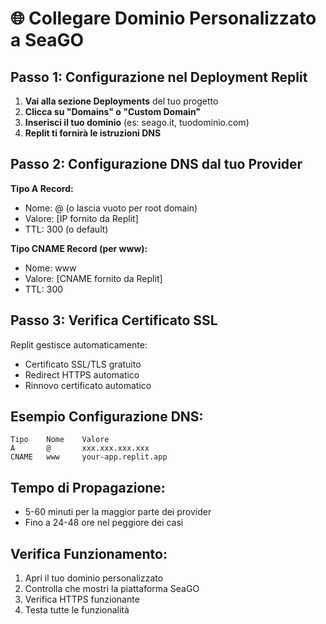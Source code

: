 # 🌐 Collegare Dominio Personalizzato a SeaGO

## Passo 1: Configurazione nel Deployment Replit

1. **Vai alla sezione Deployments** del tuo progetto
2. **Clicca su "Domains" o "Custom Domain"**
3. **Inserisci il tuo dominio** (es: seago.it, tuodominio.com)
4. **Replit ti fornirà le istruzioni DNS**

## Passo 2: Configurazione DNS dal tuo Provider

**Tipo A Record:**
- Nome: @ (o lascia vuoto per root domain)
- Valore: [IP fornito da Replit]
- TTL: 300 (o default)

**Tipo CNAME Record (per www):**
- Nome: www
- Valore: [CNAME fornito da Replit]
- TTL: 300

## Passo 3: Verifica Certificato SSL

Replit gestisce automaticamente:
- Certificato SSL/TLS gratuito
- Redirect HTTPS automatico
- Rinnovo certificato automatico

## Esempio Configurazione DNS:

```
Tipo    Nome    Valore
A       @       xxx.xxx.xxx.xxx
CNAME   www     your-app.replit.app
```

## Tempo di Propagazione:
- 5-60 minuti per la maggior parte dei provider
- Fino a 24-48 ore nel peggiore dei casi

## Verifica Funzionamento:
1. Apri il tuo dominio personalizzato
2. Controlla che mostri la piattaforma SeaGO
3. Verifica HTTPS funzionante
4. Testa tutte le funzionalità